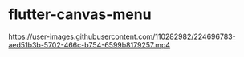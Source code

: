 # flutter-canvas-menu


https://user-images.githubusercontent.com/110282982/224696783-aed51b3b-5702-466c-b754-6599b8179257.mp4

